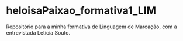 # heloisaPaixao_formativa1_LIM
Repositório para a minha formativa de Linguagem de Marcação, com a entrevistada Letícia Souto.
